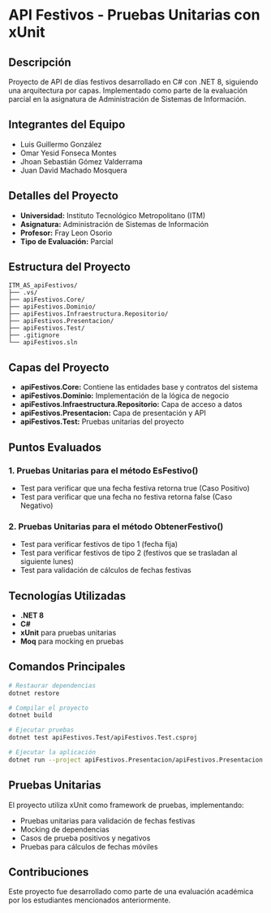 # API Festivos - Pruebas Unitarias con xUnit

## Descripción
Proyecto de API de días festivos desarrollado en C# con .NET 8, siguiendo una arquitectura por capas. Implementado como parte de la evaluación parcial en la asignatura de Administración de Sistemas de Información.

## Integrantes del Equipo
- Luis Guillermo González
- Omar Yesid Fonseca Montes
- Jhoan Sebastián Gómez Valderrama
- Juan David Machado Mosquera

## Detalles del Proyecto
- **Universidad:** Instituto Tecnológico Metropolitano (ITM)
- **Asignatura:** Administración de Sistemas de Información
- **Profesor:** Fray Leon Osorio
- **Tipo de Evaluación:** Parcial

## Estructura del Proyecto
```
ITM_AS_apiFestivos/
├── .vs/
├── apiFestivos.Core/
├── apiFestivos.Dominio/
├── apiFestivos.Infraestructura.Repositorio/
├── apiFestivos.Presentacion/
├── apiFestivos.Test/
├── .gitignore
└── apiFestivos.sln
```

## Capas del Proyecto
- **apiFestivos.Core:** Contiene las entidades base y contratos del sistema
- **apiFestivos.Dominio:** Implementación de la lógica de negocio
- **apiFestivos.Infraestructura.Repositorio:** Capa de acceso a datos
- **apiFestivos.Presentacion:** Capa de presentación y API
- **apiFestivos.Test:** Pruebas unitarias del proyecto

## Puntos Evaluados

### 1. Pruebas Unitarias para el método EsFestivo()
- Test para verificar que una fecha festiva retorna true (Caso Positivo)
- Test para verificar que una fecha no festiva retorna false (Caso Negativo)

### 2. Pruebas Unitarias para el método ObtenerFestivo()
- Test para verificar festivos de tipo 1 (fecha fija)
- Test para verificar festivos de tipo 2 (festivos que se trasladan al siguiente lunes)
- Test para validación de cálculos de fechas festivas

## Tecnologías Utilizadas
- **.NET 8**
- **C#**
- **xUnit** para pruebas unitarias
- **Moq** para mocking en pruebas

## Comandos Principales
```bash
# Restaurar dependencias
dotnet restore

# Compilar el proyecto
dotnet build

# Ejecutar pruebas
dotnet test apiFestivos.Test/apiFestivos.Test.csproj

# Ejecutar la aplicación
dotnet run --project apiFestivos.Presentacion/apiFestivos.Presentacion.csproj
```

## Pruebas Unitarias
El proyecto utiliza xUnit como framework de pruebas, implementando:
- Pruebas unitarias para validación de fechas festivas
- Mocking de dependencias
- Casos de prueba positivos y negativos
- Pruebas para cálculos de fechas móviles

## Contribuciones
Este proyecto fue desarrollado como parte de una evaluación académica por los estudiantes mencionados anteriormente.
